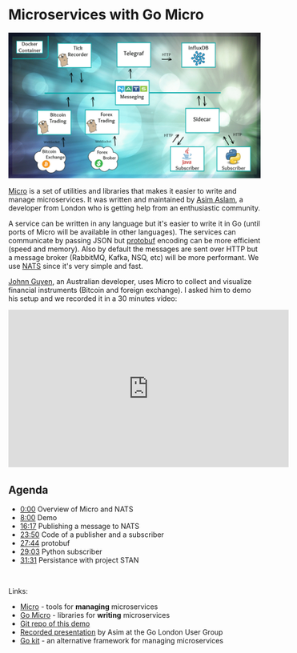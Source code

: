 <meta property="og:title" content="Microservices with Go Micro" />
<meta property="og:image" content="images/micro.jpg" />

# Microservices with Go Micro

![micro](images/micro.gif)

[Micro](https://github.com/micro/micro) is a set of utilities and libraries that makes it easier to write and manage microservices.
It was written and maintained by [Asim Aslam](https://twitter.com/chuhnk), a developer from London who is getting help from an enthusiastic community.

A service can be written in any language but it's easier to write it in Go (until ports of Micro will be available in other languages). The services can communicate by passing JSON but [protobuf](https://github.com/google/protobuf) encoding can be more efficient (speed and memory). Also by default the messages are sent over HTTP but a message broker (RabbitMQ, Kafka, NSQ, etc) will be more performant. We use [NATS](https://nats.io) since it's very simple and fast.

[Johnn Guyen](https://github.com/nii236), an Australian developer, uses Micro to collect and visualize financial instruments (Bitcoin and foreign exchange). I asked him to demo his setup and we recorded it in a 30 minutes video:

<iframe width="560" height="315" src="https://www.youtube.com/embed/b_Ivq2GYlI4" frameborder="0" allowfullscreen></iframe>

## Agenda

* [0:00](http://www.youtube.com/watch?v=b_Ivq2GYlI4) Overview of Micro and NATS
* [8:00](http://www.youtube.com/watch?v=b_Ivq2GYlI4&t=8m00s) Demo
* [16:17](http://www.youtube.com/watch?v=b_Ivq2GYlI4&t=16m17s) Publishing a message to NATS
* [23:50](http://www.youtube.com/watch?v=b_Ivq2GYlI4&t=23m50s) Code of a publisher and a subscriber
* [27:44](http://www.youtube.com/watch?v=b_Ivq2GYlI4&t=27m44s) protobuf
* [29:03](http://www.youtube.com/watch?v=b_Ivq2GYlI4&t=29m03s) Python subscriber
* [31:31](http://www.youtube.com/watch?v=b_Ivq2GYlI4&t=31m31s) Persistance with project STAN

<br/>

Links:

* [Micro](https://github.com/micro/micro) - tools for **managing** microservices
* [Go Micro](https://github.com/micro/go-micro) - libraries for **writing** microservices
* [Git repo of this demo](https://github.com/nii236/nii-finance)
* [Recorded presentation](https://skillsmatter.com/skillscasts/8340-london-go-usergroup#video) by Asim at the Go London User Group
* [Go kit](http://gokit.io/) - an alternative framework for managing microservices
